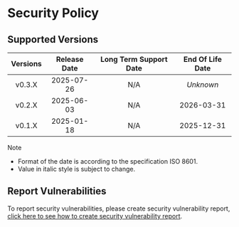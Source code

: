 # Security Policy

## Supported Versions

| **Versions** | **Release Date** | **Long Term Support Date** | **End Of Life Date** |
|:-:|:-:|:-:|:-:|
| v0.3.X | 2025-07-26 | N/A | *Unknown* |
| v0.2.X | 2025-06-03 | N/A | 2026-03-31 |
| v0.1.X | 2025-01-18 | N/A | 2025-12-31 |

> [!NOTE]
> - Format of the date is according to the specification ISO 8601.
> - Value in italic style is subject to change.

## Report Vulnerabilities

To report security vulnerabilities, please create security vulnerability report, [click here to see how to create security vulnerability report](https://github.com/hugoalh/hugoalh/blob/main/guides/universal-contributing.md#create-security-vulnerability-report).
